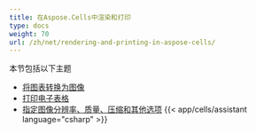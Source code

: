 ```yaml
---
title: 在Aspose.Cells中渲染和打印
type: docs
weight: 70
url: /zh/net/rendering-and-printing-in-aspose-cells/
---
```


本节包括以下主题

- [将图表转换为图像](/cells/zh/net/convert-charts-to-images/)
- [打印电子表格](/cells/zh/net/print-spreadsheets/)
- [指定图像分辨率、质量、压缩和其他选项](/cells/zh/net/specify-image-resolution-quality-compression-and-other-options/)
{{< app/cells/assistant language="csharp" >}}
